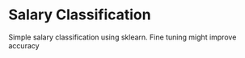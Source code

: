 # Salary Classification

Simple salary classification using sklearn. 
Fine tuning might improve accuracy
